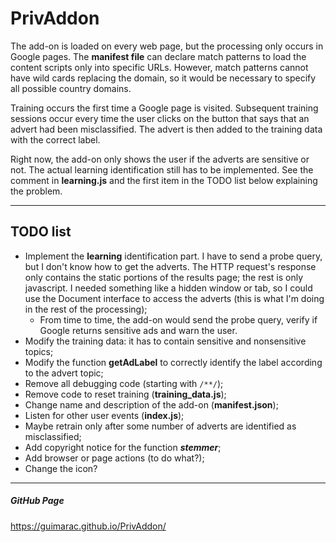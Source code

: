 # PrivAddon

The add-on is loaded on every web page, but the processing only occurs in Google pages. The **manifest file** can declare match patterns to load the content scripts only into specific URLs. However, match patterns cannot have wild cards replacing the domain, so it would be necessary to specify all possible country domains.

Training occurs the first time a Google page is visited. Subsequent training sessions occur every time the user clicks on the button that says that an advert had been misclassified. The advert is then added to the training data with the correct label.

Right now, the add-on only shows the user if the adverts are sensitive or not. The actual learning identification still has to be implemented. See the comment in **learning.js** and the first item in the TODO list below explaining the problem.


---


## TODO list

* Implement the **learning** identification part. I have to send a probe query, but I don't know how to get the adverts. The HTTP request's response only contains the static portions of the results page; the rest is only javascript. I needed something like a hidden window or tab, so I could use the Document interface to access the adverts (this is what I'm doing in the rest of the processing);
	* From time to time, the add-on would send the probe query, verify if Google returns sensitive ads and warn the user.
* Modify the training data: it has to contain sensitive and nonsensitive topics;
* Modify the function **getAdLabel** to correctly identify the label according to the advert topic;
* Remove all debugging code (starting with `/**/`);
* Remove code to reset training (**training_data.js**);
* Change name and description of the add-on \(**manifest.json**\);
* Listen for other user events \(**index.js**\);
* Maybe retrain only after some number of adverts are identified as misclassified;
* Add copyright notice for the function ***stemmer***;
* Add browser or page actions (to do what?);
* Change the icon?

---

##### GitHub Page
<https://guimarac.github.io/PrivAddon/>

